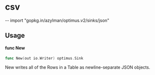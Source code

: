 # csv
--
    import "gopkg.in/azylman/optimus.v2/sinks/json"


## Usage

#### func  New

```go
func New(out io.Writer) optimus.Sink
```
New writes all of the Rows in a Table as newline-separate JSON objects.
